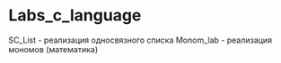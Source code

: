 # Labs_c_language
SC_List - реализация односвязного списка
Monom_lab - реализация мономов (математика)
